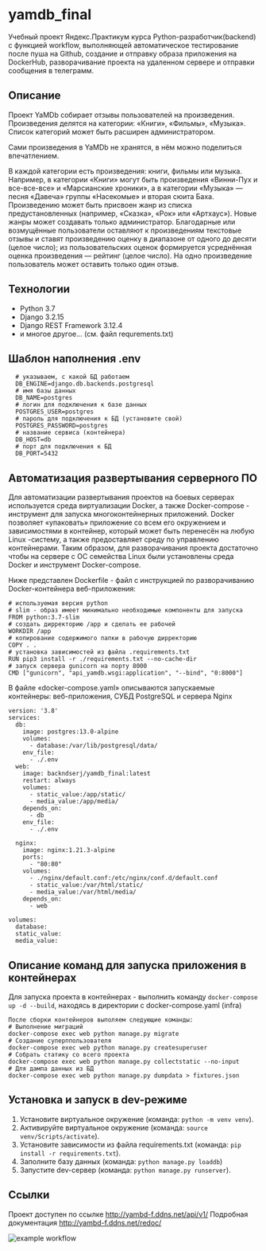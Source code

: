 # yamdb_final

Учебный проект Яндекс.Практикум курса Python-разработчик(backend) с функцией workflow, выполняющей
автоматическое тестирование после пуша на Github, создание и отправку образа приложения на DockerHub, разворачивание проекта на удаленном сервере и отправки сообщения в телеграмм.

## Описание

Проект YaMDb собирает отзывы пользователей на произведения. Произведения делятся на категории: «Книги», «Фильмы», «Музыка». Список категорий может быть расширен администратором.

Сами произведения в YaMDb не хранятся, в нём можно поделиться впечатлением.

В каждой категории есть произведения: книги, фильмы или музыка. Например, в категории «Книги» могут быть произведения «Винни-Пух и все-все-все» и «Марсианские хроники», а в категории «Музыка» — песня «Давеча» группы «Насекомые» и вторая сюита Баха. Произведению может быть присвоен жанр из списка предустановленных (например, «Сказка», «Рок» или «Артхаус»). Новые жанры может создавать только администратор. Благодарные или возмущённые пользователи оставляют к произведениям текстовые отзывы и ставят произведению оценку в диапазоне от одного до десяти (целое число); из пользовательских оценок формируется усреднённая оценка произведения — рейтинг (целое число). На одно произведение пользователь может оставить только один отзыв.

## Технологии

 - Python 3.7
 - Django 3.2.15
 - Django REST Framework 3.12.4
 - и многое другое... (см. файл requrements.txt)

## Шаблон наполнения .env
```
  # указываем, с какой БД работаем
  DB_ENGINE=django.db.backends.postgresql
  # имя базы данных
  DB_NAME=postgres
  # логин для подключения к базе данных
  POSTGRES_USER=postgres
  # пароль для подключения к БД (установите свой)
  POSTGRES_PASSWORD=postgres
  # название сервиса (контейнера)
  DB_HOST=db
  # порт для подключения к БД
  DB_PORT=5432
 ```
## Автоматизация развертывания серверного ПО

Для автоматизации развертывания проектов на боевых серверах используется среда виртуализации Docker, а также Docker-compose - инструмент для запуска многоконтейнерных приложений. Docker позволяет «упаковать» приложение со всем его окружением и зависимостями в контейнер, который может быть перенесён на любую Linux -систему, а также предоставляет среду по управлению контейнерами. 
Таким образом, для разворачивания проекта достаточно чтобы на сервере с ОС семейства Linux были установлены среда Docker и инструмент Docker-compose.

Ниже представлен Dockerfile - файл с инструкцией по разворачиванию Docker-контейнера веб-приложения:

```
# используемая версия python
# slim - образ имеет минимально необходимые компоненты для запуска
FROM python:3.7-slim
# создать дирректорию /app и сделать ее рабочей
WORKDIR /app
# копирование содержимого папки в рабочую дирректорию
COPY . .
# установка зависимостей из файла .requirements.txt
RUN pip3 install -r ./requirements.txt --no-cache-dir
# запуск сервера gunicorn на порту 8000
CMD ["gunicorn", "api_yamdb.wsgi:application", "--bind", "0:8000"]
```
В файле «docker-compose.yaml» описываются запускаемые контейнеры: веб-приложения, СУБД PostgreSQL и сервера Nginx
```
version: '3.8'
services:
  db:
    image: postgres:13.0-alpine
    volumes:
      - database:/var/lib/postgresql/data/
    env_file:
      - ./.env
  web:
    image: backndserj/yamdb_final:latest
    restart: always
    volumes:
      - static_value:/app/static/
      - media_value:/app/media/
    depends_on:
      - db
    env_file:
      - ./.env

  nginx:
    image: nginx:1.21.3-alpine
    ports:
      - "80:80"
    volumes:
      - ./nginx/default.conf:/etc/nginx/conf.d/default.conf
      - static_value:/var/html/static/
      - media_value:/var/html/media/
    depends_on:
      - web

volumes:
  database:
  static_value:
  media_value:
```

## Описание команд для запуска приложения в контейнерах

Для запуска проекта в контейнерах - выполнить команду  `docker-compose up -d --build`, находясь в директории с docker-compose.yaml (infra)

```
После сборки контейнеров выполяем следующие команды:
# Выполнение миграций
docker-compose exec web python manage.py migrate
# Создание суперппользователя
docker-compose exec web python manage.py createsuperuser
# Собрать статику со всего проекта
docker-compose exec web python manage.py collectstatic --no-input
# Для дампа данных из БД
docker-compose exec web python manage.py dumpdata > fixtures.json
```
## Установка и запуск в dev-режиме

 1. Установите виртуальное окружение (команда: `python -m venv venv`).
 2. Активируйте виртуальное окружение (команда: `source venv/Scripts/activate`).
 3. Установите зависимости из файла requirements.txt (команда: `pip install -r requirements.txt`).
 4. Заполните базу данных (команда: `python manage.py loaddb`)
 5. Запустите dev-сервер (команда: `python manage.py runserver`).

## Ссылки

Проект доступен по ссылке http://yambd-f.ddns.net/api/v1/
Подробная документация http://yambd-f.ddns.net/redoc/


![example workflow](https://github.com/sergo-bckndNN/yamdb_final/actions/workflows/yamdb_workflow.yml/badge.svg)